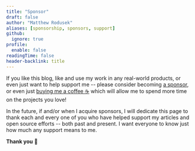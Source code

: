 ```yaml
---
title: "Sponsor"
draft: false
author: "Matthew Rodusek"
aliases: [sponsorship, sponsors, support]
github:
  ignore: true
profile:
  enable: false
readingTime: false
header-backlink: title
---
```


If you like this blog, like and use my work in any real-world products, or
even just want to help support me -- please consider becoming
[a sponsor](https://github.com/sponsors/bitwizeshift), or even just
[buying me a coffee ☕️](https://buymeacoffee.com/dsq3XCcBE)
which will allow me to spend more time on the projects you love!

In the future, if and/or when I acquire sponsors, I will dedicate this page to
thank each and every one of you who have helped support my articles and open
source efforts -- both past and present. I want everyone to know just how much
any support means to me.

**Thank you** 💖
